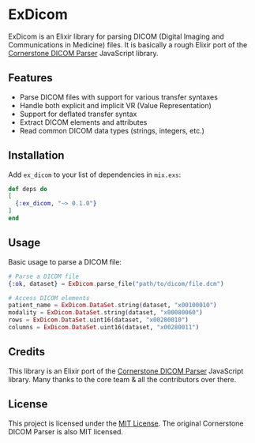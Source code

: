 # ExDicom

ExDicom is an Elixir library for parsing DICOM (Digital Imaging and Communications in Medicine) files. It is basically a rough Elixir port of the [Cornerstone DICOM Parser](https://github.com/cornerstonejs/dicomParser) JavaScript library.

## Features

- Parse DICOM files with support for various transfer syntaxes
- Handle both explicit and implicit VR (Value Representation)
- Support for deflated transfer syntax
- Extract DICOM elements and attributes
- Read common DICOM data types (strings, integers, etc.)

## Installation

Add `ex_dicom` to your list of dependencies in `mix.exs`:

```elixir
def deps do
[
  {:ex_dicom, "~> 0.1.0"}
]
end
```

## Usage

Basic usage to parse a DICOM file:

```elixir
# Parse a DICOM file
{:ok, dataset} = ExDicom.parse_file("path/to/dicom/file.dcm")

# Access DICOM elements
patient_name = ExDicom.DataSet.string(dataset, "x00100010")
modality = ExDicom.DataSet.string(dataset, "x00080060")
rows = ExDicom.DataSet.uint16(dataset, "x00280010")
columns = ExDicom.DataSet.uint16(dataset, "x00280011")
```

## Credits

This library is an Elixir port of the [Cornerstone DICOM Parser](https://github.com/cornerstonejs/dicomParser) JavaScript library. Many thanks to the core team & all the contributors over there.

## License

This project is licensed under the [MIT License](LICENSE). The original Cornerstone DICOM Parser is also MIT licensed.

